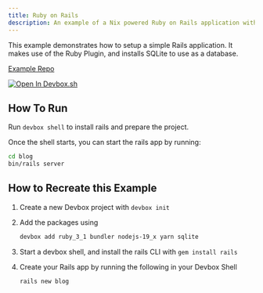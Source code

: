 ```yaml
---
title: Ruby on Rails
description: An example of a Nix powered Ruby on Rails application with Devbox
---
```


This example demonstrates how to setup a simple Rails application. It makes use of the Ruby Plugin, and installs SQLite to use as a database.

[Example Repo](https://github.com/jetify-com/devbox/tree/main/examples/stacks/rails)

[![Open In Devbox.sh](https://www.jetify.com/img/devbox/open-in-devbox.svg)](https://cloud.jetify.com/new/github.com/jetify-com/devbox?folder=examples/stacks/rails)

## How To Run

Run `devbox shell` to install rails and prepare the project.

Once the shell starts, you can start the rails app by running:

```bash
cd blog
bin/rails server
```

## How to Recreate this Example

1. Create a new Devbox project with `devbox init`
2. Add the packages using

   ```bash
   devbox add ruby_3_1 bundler nodejs-19_x yarn sqlite
   ```

3. Start a devbox shell, and install the rails CLI with `gem install rails`
4. Create your Rails app by running the following in your Devbox Shell

   ```bash
   rails new blog
   ```
